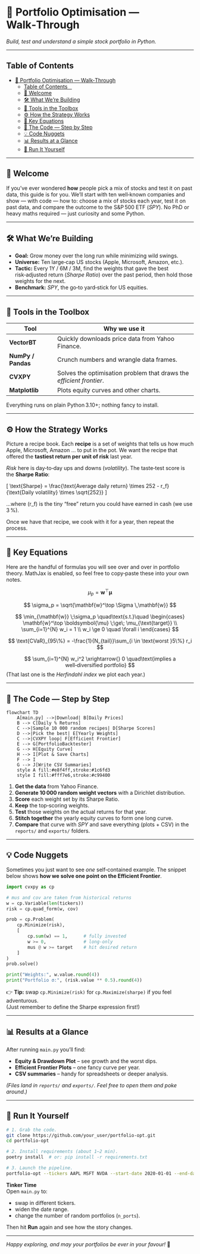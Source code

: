 # 📘 Portfolio Optimisation — Walk‑Through  
*Build, test and understand a simple stock portfolio in Python.*

---

## Table of Contents    

- [📘 Portfolio Optimisation — Walk‑Through](#-portfolio-optimisation--walkthrough)
  - [Table of Contents    ](#table-of-contents--)
  - [👋 Welcome](#-welcome)
  - [🛠️ What We’re Building](#️-what-were-building)
  - [🧰 Tools in the Toolbox](#-tools-in-the-toolbox)
  - [⚙️ How the Strategy Works](#️-how-the-strategy-works)
  - [🧮 Key Equations](#-key-equations)
  - [🧵 The Code — Step by Step](#-the-code--step-by-step)
  - [💡 Code Nuggets](#-code-nuggets)
  - [📊 Results at a Glance](#-results-at-a-glance)
  - [🚀 Run It Yourself](#-run-it-yourself)

---

## 👋 Welcome  

If you’ve ever wondered **how** people pick a mix of stocks and test it on past data, this guide is for you. We’ll start with ten well‑known companies and show — with code — how to: choose a mix of stocks each year, test it on past data, and compare the outcome to the S&P 500 ETF (*SPY*). No PhD or heavy maths required — just curiosity and some Python.

---

## 🛠️ What We’re Building  

* **Goal:** Grow money over the long run while minimizing wild swings.  
* **Universe:** Ten large‑cap US stocks (Apple, Microsoft, Amazon, etc.).  
* **Tactic:** Every 1Y / 6M / 3M, find the weights that gave the best risk‑adjusted return (*Sharpe Ratio*) over the past period, then hold those weights for the next.  
* **Benchmark:** *SPY*, the go‑to yard‑stick for US equities.

---

## 🧰 Tools in the Toolbox  

| Tool | Why we use it |
|------|---------------|
| **VectorBT** | Quickly downloads price data from Yahoo Finance. |
| **NumPy / Pandas** | Crunch numbers and wrangle data frames. |
| **CVXPY** | Solves the optimisation problem that draws the *efficient frontier*. |
| **Matplotlib** | Plots equity curves and other charts. |

Everything runs on plain Python 3.10+; nothing fancy to install.

---

## ⚙️ How the Strategy Works  

Picture a recipe book. Each **recipe** is a set of weights that tells us how much Apple, Microsoft, Amazon … to put in the pot. We want the recipe that offered the **tastiest return per unit of risk** last year.

*Risk* here is day‑to‑day ups and downs (*volatility*). The taste‑test score is the **Sharpe Ratio**:

\[
\text{Sharpe} = \frac{\text{Average daily return} \times 252 - r_f}{\text{Daily volatility} \times \sqrt{252}}
\]

…where \(r_f\) is the tiny “free” return you could have earned in cash (we use 3 %).

Once we have that recipe, we cook with it for a year, then repeat the process.

---

## 🧮 Key Equations  

Here are the handful of formulas you will see over and over in portfolio theory. MathJax is enabled, so feel free to copy‑paste these into your own notes.  

$$
  \mu_p = \mathbf{w}^\top \boldsymbol{\mu}
$$

$$
  \sigma_p = \sqrt{\mathbf{w}^\top \Sigma \,\mathbf{w}}
$$

$$
  \min_{\mathbf{w}} \;\sigma_p
  \quad\text{s.t.}\quad
  \begin{cases}
    \mathbf{w}^\top \boldsymbol{\mu} \;\ge\; \mu_{\text{target}} \\
    \sum_{i=1}^{N} w_i = 1 \\
    w_i \ge 0 \quad \forall i
  \end{cases}
$$

$$
  \text{CVaR}_{95\%} = -\frac{1}{N_{tail}}\sum_{i \in \text{worst }5\%} r_i
$$

$$
  \sum_{i=1}^{N} w_i^2 \xrightarrow{} 0
  \quad\text{implies a well‑diversified portfolio}
$$
(That last one is the *Herfindahl index* we plot each year.)

---

## 🧵 The Code — Step by Step  

```mermaid
flowchart TD
    A[main.py] -->|Download| B[Daily Prices]
    B --> C[Daily % Returns]
    C -->|Sample 10 000 random recipes| D[Sharpe Scores]
    D -->|Pick the best| E[Yearly Weights]
    C -->|CVXPY loop| F[Efficient Frontier]
    E --> G[PortfolioBacktester]
    G --> H[Equity Curve]
    H --> I[Plot & Save Charts]
    F --> I
    G --> J[Write CSV Summaries]
    style A fill:#e8f4ff,stroke:#1c6fd3
    style I fill:#fff7e6,stroke:#c99400
```

1. **Get the data** from Yahoo Finance.  
2. **Generate 10 000 random weight vectors** with a Dirichlet distribution.  
3. **Score** each weight set by its Sharpe Ratio.  
4. **Keep** the top‑scoring weights.  
5. **Test** those weights on the actual returns for that year.  
6. **Stitch together** the yearly equity curves to form one long curve.  
7. **Compare** that curve with *SPY* and save everything (plots + CSV) in the `reports/` and `exports/` folders.

---

## 💡 Code Nuggets  

Sometimes you just want to see *one* self‑contained example. The snippet below shows **how we solve one point on the Efficient Frontier**.  

```python
import cvxpy as cp

# mus and cov are taken from historical returns
w = cp.Variable(len(tickers))
risk = cp.quad_form(w, cov)

prob = cp.Problem(
    cp.Minimize(risk),
    [
        cp.sum(w) == 1,      # fully invested
        w >= 0,              # long‑only
        mus @ w >= target    # hit desired return
    ]
)
prob.solve()

print("Weights:", w.value.round(4))
print("Portfolio σ:", (risk.value ** 0.5).round(4))
```

👉 **Tip:** swap `cp.Minimize(risk)` for `cp.Maximize(sharpe)` if you feel adventurous.  
(Just remember to define the Sharpe expression first!)

---

## 📊 Results at a Glance  

After running `main.py` you’ll find:

* **Equity & Drawdown Plot** – see growth and the worst dips.  
* **Efficient Frontier Plots** – one fancy curve per year.  
* **CSV summaries** – handy for spreadsheets or deeper analysis.

*(Files land in `reports/` and `exports/`. Feel free to open them and poke around.)*

---

## 🚀 Run It Yourself  

```bash
# 1. Grab the code.
git clone https://github.com/your_user/portfolio-opt.git
cd portfolio-opt

# 2. Install requirements (about 1–2 min).
poetry install  # or: pip install -r requirements.txt

# 3. Launch the pipeline.
portfolio-opt --tickers AAPL MSFT NVDA --start-date 2020-01-01 --end-date 2024-12-31 --rebalance YE
```

**Tinker Time**  
Open `main.py` to:

* swap in different tickers.  
* widen the date range.  
* change the number of random portfolios (`n_ports`).

Then hit **Run** again and see how the story changes.

---

*Happy exploring, and may your portfolios be ever in your favour!* 🎉
